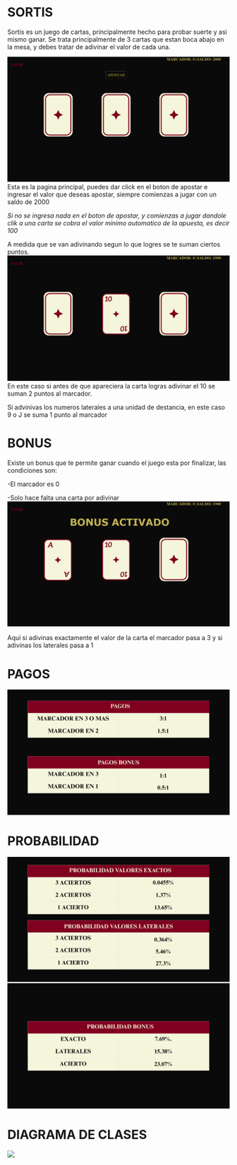 # SORTIS
Sortis es un juego de cartas, principalmente hecho para probar suerte y asi mismo ganar.
Se trata principalmente de 3 cartas que estan boca abajo en la mesa, y debes tratar de adivinar el valor de cada una.

![](https://github.com/Nicolle007/PROYECTO_FINAL/blob/main/Captura%20de%20pantalla%202025-07-23%20114003.png)
Esta es la pagina principal, puedes dar click en el boton de apostar e ingresar el valor que deseas apostar, siempre comienzas a jugar con un saldo de 2000

_Si no se ingresa nada en el boton de apostar, y comienzas a jugar dandole clik a una carta se cobra el valor minimo automatico de la apuesta, es decir 100_

A medida que se van adivinando segun lo que logres se te suman ciertos puntos.
![](https://github.com/Nicolle007/PROYECTO_FINAL/blob/main/Captura%20de%20pantalla%202025-07-23%20113536.png)
En este caso si antes de que apareciera la carta logras adivinar el 10 se suman 2 puntos al marcador.

Si advinivas los numeros laterales a una unidad de destancia, en este caso 9 o J se suma 1 punto al marcador 
# BONUS
Existe un bonus que te permite ganar cuando el juego esta por finalizar, las condiciones son:

 -El marcador es 0
 
 -Solo hace falta una carta por adivinar
![](https://github.com/Nicolle007/PROYECTO_FINAL/blob/main/Captura%20de%20pantalla%202025-07-23%20124444.png)

 Aquí si adivinas exactamente el valor de la carta el marcador pasa a 3 y si adivinas los laterales pasa a 1

 #  PAGOS
 ![](https://github.com/Nicolle007/PROYECTO_FINAL/blob/main/PALETA%20(16).png)

 # PROBABILIDAD
 ![](https://github.com/Nicolle007/PROYECTO_FINAL/blob/main/PALETA%20(15).png)
 ![](https://github.com/Nicolle007/PROYECTO_FINAL/blob/main/PALETA%20(17).png)

 # DIAGRAMA DE CLASES
![](https://github.com/Nicolle007/PROYECTO_FINAL/blob/main/Diagrama%20sin%20t%C3%ADtulo.drawio%20(1).png)
